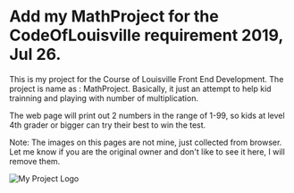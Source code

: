 # Add my MathProject for the CodeOfLouisville requirement 2019, Jul 26.

This is my project for the Course of Louisville Front End Development.
The project is name as : MathProject.
Basically, it just an attempt to help kid trainning and playing with number
of multiplication.

The web page will print out 2 numbers in the range of 1-99, so kids at level 4th grader
or bigger can try their best to win the test.

Note:  The images on this pages are not mine, just collected from browser. Let me know
if you are the original owner and don't like to see it here, I will remove them.

![My Project Logo](https://github.com/Kathy101/MathProject/blob/master/img/Logo1.jpg)
